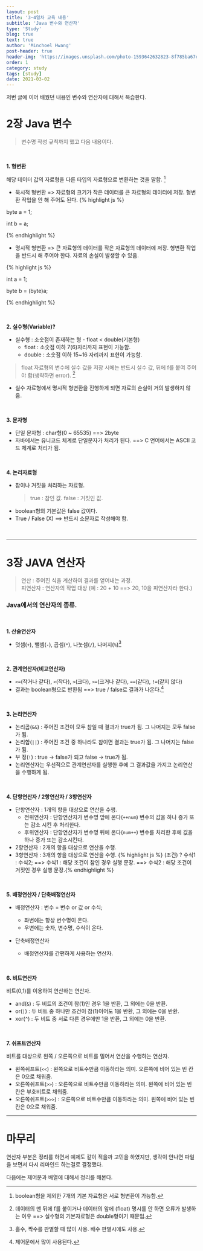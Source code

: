 ```yaml
---
layout: post
title: '3~4일차 교육 내용'
subtitle: 'Java 변수와 연산자'
type: 'Study'
blog: true
text: true
author: 'Minchoel Hwang'
post-header: true
header-img: 'https://images.unsplash.com/photo-1593642632823-8f785ba67e45?ixid=MXwxMjA3fDF8MHxwaG90by1wYWdlfHx8fGVufDB8fHw%3D&ixlib=rb-1.2.1&auto=format&fit=crop&w=1189&q=80'
order: 1
category: study
tags: [study]
date: 2021-03-02
---
```


저번 글에 이어 배웠던 내용인 변수와 연산자에 대해서 복습한다.

# 2장 Java 변수

> 변수명 작성 규칙까지 했고 다음 내용이다.

<br/>

**1. 형변환**

해당 데이터 값의 자료형을 다른 타입의 자료형으로 변환하는 것을 말함. [^1]

[^1]: boolean형을 제외한 7개의 기본 자료형은 서로 형변환이 가능함.

- 묵시적 형변환 => 자료형의 크기가 작은 데이터를 큰 자료형의 데이터에 저장. 형변환 작업을 안 해 주어도 된다.
  {% highlight js %}

byte a = 1;

int b = a;

{% endhighlight %}

- 명시적 형변환 => 큰 자료형의 데이터를 작은 자료형의 데이터에 저장. 형변환 작업을 반드시 해 주어야 한다. 자료의 손실이 발생할 수 있음.

{% highlight js %}

int a = 1;

byte b = (byte)a;

{% endhighlight %}

<br/>

**2. 실수형(Variable)?**

- 실수형 : 소숫점이 존재하는 형 - float < double(기본형)
  - float : 소숫점 이하 7(6)자리까지 표현이 가능함.
  - double : 소숫점 이하 15~16 자리까지 표현이 가능함.

> float 자료형의 변수에 실수 값을 저장 시에는 반드시 실수 값, 뒤에 f를 붙여 주어야 함(생략하면 error). [^2]

[^2]: 데이터의 맨 뒤에 f를 붙이거나 데이터의 앞에 (float) 명시를 안 하면 오류가 발생하는 이유 ==> 실수형의 기본자료형은 double형이기 때문임.

- 실수 자료형에서 명시적 형변환을 진행하게 되면 자료의 손실이 거의 발생하지 않음.

<br/>

**3. 문자형**

- 단일 문자형 : char형(0 ~ 65535) ==> 2byte
- 자바에서는 유니코드 체계로 단일문자가 처리가 된다. ==> C 언어에서는 ASCII 코드 체계로 처리가 됨.

<br/>

**4. 논리자료형**

- 참이나 거짓을 처리하는 자료형.
  > true : 참인 값. false : 거짓인 값.
- boolean형의 기본값은 false 값이다.
- True / False (X) ==> 반드시 소문자로 작성해야 함.

<br/>

---

# 3장 JAVA 연산자

> 연산 : 주어진 식을 계산하여 결과를 얻어내는 과정. <br/>
> 피연산자 : 연산자의 작업 대상 (예 : 20 + 10 ==> 20, 10을 피연산자라 한다.)

### Java에서의 연산자의 종류.

<br />

**1. 산술연산자**

- 덧셈(`+`), 뺄셈(`-`), 곱셈(`*`), 나눗셈(`/`), 나머지(`%`)[^3]

<br/>

**2. 관계연산자(비교연산자)**

- `<=`(작거나 같다), `<`(작다), `>`(크다), `>=`(크거나 같다), `==`(같다), `!=`(같지 않다)
- 결과는 boolean형으로 반환됨 ==> true / false로 결과가 나온다.[^4]

<br/>

**3. 논리연산자**

- 논리곱(`&&`) : 주어진 조건이 모두 참일 때 결과가 true가 됨. 그 나머지는 모두 false가 됨.
- 논리합(`||`) : 주어진 조건 중 하나라도 참이면 결과는 true가 됨. 그 나머지는 false가 됨.
- 부 정(`!`) : true -> false가 되고 false -> true가 됨.
- 논리연산자는 우선적으로 관계연산자를 실행한 후에 그 결과값을 가지고 논리연산을 수행하게 됨.

<br/>

**4. 단항연산자 / 2항연산자 / 3항연산자**

- 단항연산자 : 1개의 항을 대상으로 연산을 수행.
  - 전위연산자 : 단항연산자가 변수명 앞에 온다(`++num`) 변수의 값을 하나 증가 또는 감소 시킨 후 처리한다.
  - 후위연산자 : 단항연산자가 변수명 뒤에 온다(`num++`) 변수를 처리한 후에 값을 하나 증가 또는 감소시킨다.
- 2항연산자 : 2개의 항을 대상으로 연산을 수행.
- 3항연산자 : 3개의 항을 대상으로 연산을 수행.
  {% highlight js %}
  (조건) ? 수식1 : 수식2;
  ==> 수식1 : 해당 조건이 참인 경우 실행 문장.
  ==> 수식2 : 해당 조건이 거짓인 경우 실행 문장.{% endhighlight %}

<br/>

**5. 배정연산자 / 단축배정연산자**

- 배정연산자 : 변수 = 변수 or 값 or 수식;

  - 좌변에는 항상 변수명이 온다.
  - 우변에는 숫자, 변수명, 수식이 온다.

- 단축배정연산자
  - 배정연산자를 간편하게 사용하는 연산자.

<br/>

**6. 비트연산자**

비트(0,1)를 이용하여 연산하는 연산자.

- and(`&`) : 두 비트의 조건이 참(1)인 경우 1을 반환, 그 외에는 0을 반환.
- or(`|`) : 두 비트 중 하나만 조건이 참(1)이어도 1을 반환, 그 외에는 0을 반환.
- xor(`^`) : 두 비트 중 서로 다른 경우에만 1을 반환, 그 외에는 0을 반환.

<br/>

**7. 쉬프트연산자**

비트를 대상으로 왼쪽 / 오른쪽으로 비트를 밀어서 연산을 수행하는 연산자.

- 왼쪽쉬프트(`<<`) : 왼쪽으로 비트수만큼 이동하라는 의미. 오른쪽에 비어 있는 빈 칸은 0으로 채워줌.
- 오른쪽쉬프트(`>>`) : 오른쪽으로 비트수만큼 이동하라는 의미. 왼쪽에 비어 있는 빈 칸은 부호비트로 채워줌.
- 오른쪽쉬프트(`>>>`) : 오른쪽으로 비트수만큼 이동하라는 의미. 왼쪽에 비어 있는 빈 칸은 0으로 채워줌.

---

# 마무리

연산자 부분은 정리를 하면서 예제도 같이 적을까 고민을 하였지만, 생각이 안나면 파일을 보면서 다시 리마인드 하는걸로 결정했다.

다음에는 제어문과 배열에 대해서 정리를 해본다.

[^3]: 홀수, 짝수를 판별할 때 많이 사용. 배수 판별시에도 사용.
[^4]: 제어문에서 많이 사용된다.
